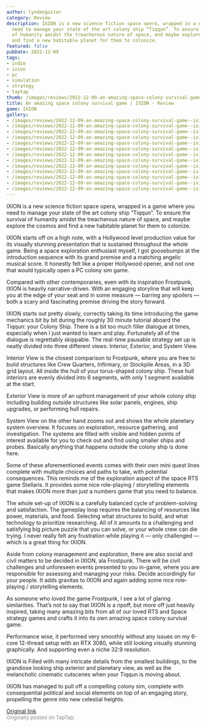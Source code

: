 ```yaml
---
author: lyndonguitar
category: Review
description: IXION is a new science fiction space opera, wrapped in a game where you
  need to manage your state of the art colony ship “Tiqqun”. To ensure the survival
  of humanity amidst the treacherous nature of space, and maybe explore the cosmos
  and find a new habitable planet for them to colonize.
featured: false
pubDate: 2022-12-09
tags:
- indie
- ixion
- pc
- simulation
- strategy
- taptap
thumb: /images/reviews/2022-12-09-an-amazing-space-colony-survival-game--ixion---review-0.avif
title: An amazing space colony survival game | IXION - Review
game: IXION
gallery:
- /images/reviews/2022-12-09-an-amazing-space-colony-survival-game--ixion---review-0.avif
- /images/reviews/2022-12-09-an-amazing-space-colony-survival-game--ixion---review-1.avif
- /images/reviews/2022-12-09-an-amazing-space-colony-survival-game--ixion---review-2.avif
- /images/reviews/2022-12-09-an-amazing-space-colony-survival-game--ixion---review-3.avif
- /images/reviews/2022-12-09-an-amazing-space-colony-survival-game--ixion---review-4.avif
- /images/reviews/2022-12-09-an-amazing-space-colony-survival-game--ixion---review-5.avif
- /images/reviews/2022-12-09-an-amazing-space-colony-survival-game--ixion---review-6.avif
- /images/reviews/2022-12-09-an-amazing-space-colony-survival-game--ixion---review-7.avif
- /images/reviews/2022-12-09-an-amazing-space-colony-survival-game--ixion---review-8.avif
- /images/reviews/2022-12-09-an-amazing-space-colony-survival-game--ixion---review-9.avif
- /images/reviews/2022-12-09-an-amazing-space-colony-survival-game--ixion---review-10.avif
- /images/reviews/2022-12-09-an-amazing-space-colony-survival-game--ixion---review-11.avif
- /images/reviews/2022-12-09-an-amazing-space-colony-survival-game--ixion---review-12.avif
---
```

IXION is a new science fiction space opera, wrapped in a game where you need to manage your state of the art colony ship “Tiqqun”. To ensure the survival of humanity amidst the treacherous nature of space, and maybe explore the cosmos and find a new habitable planet for them to colonize.

IXION starts off on a high note, with a Hollywood level production value for its visually stunning presentation that is sustained throughout the whole game. Being a space exploration enthusiast myself, I got goosebumps at the introduction sequence with its grand premise and a matching angelic musical score. It honestly felt like a proper Hollywood opener, and not one that would typically open a PC colony sim game.

Compared with other contemporaries, even with its inspiration Frostpunk, IXION is heavily narrative-driven. With an engaging storyline that will keep you at the edge of your seat and in some measure — barring any spoilers — both a scary and fascinating premise driving the story forward.

IXION starts out pretty slowly, correctly taking its time introducing the game mechanics bit by bit during the roughly 30 minute tutorial aboard the Tiqqun: your Colony Ship. There is a bit too much filler dialogue at times, especially when I just wanted to learn and play. Fortunately all of the dialogue is regrettably skippable. The real-time pausable strategy set up is neatly divided into three different views: Interior, Exterior, and System View.

Interior View is the closest comparison to Frostpunk, where you are free to build structures like Crew Quarters, Infirmary, or Stockpile Areas, in a 3D grid layout. All inside the hull of your torus-shaped colony ship. These hull interiors are evenly divided into 6 segments, with only 1 segment available at the start.

Exterior View is more of an upfront management of your whole colony ship including building outside structures like solar panels, engines, ship upgrades, or performing hull repairs.

System View on the other hand zooms out and shows the whole planetary system overview. It focuses on exploration, resource gathering, and investigation. The systems are filled with visible and hidden points of interest available for you to check out and find using smaller ships and probes. Basically anything that happens outside the colony ship is done here.

Some of these aforementioned events comes with their own mini quest lines complete with multiple choices and paths to take, with potential consequences. This reminds me of the exploration aspect of the space RTS game Stellaris. It provides some nice role-playing / storytelling elements that makes IXION more than just a numbers game that you need to balance.

The whole set-up of IXION is a carefully balanced cycle of problem-solving and satisfaction. The gameplay loop requires the balancing of resources like power, materials, and food. Selecting what structures to build, and what technology to prioritize researching. All of it amounts to a challenging and satisfying big picture puzzle that you can solve, or your whole crew can die trying. I never really felt any frustration while playing it — only challenged — which is a great thing for IXION.

Aside from colony management and exploration, there are also social and civil matters to be decided in IXION, ala Frostpunk. There will be civil challenges and unforeseen events presented to you in-game, where you are responsible for assessing and managing your risks. Decide accordingly for your people. It adds gravitas to IXION and again adding some nice role-playing / storytelling elements.

As someone who loved the game Frostpunk, I see a lot of glaring similarities. That’s not to say that IXION is a ripoff, but more off just heavily inspired, taking many amazing bits from all of our loved RTS and Space strategy games and crafts it into its own amazing space colony survival game.

Performance wise, it performed very smoothly without any issues on my 6-core 12-thread setup with an RTX 3080, while still looking visually stunning graphically. And supporting even a niche 32:9 resolution.

IXION is Filled with many intricate details from the smallest buildings, to the grandiose looking ship exterior and planetary view, as well as the melancholic cinematic cutscenes when your Tiqqun is moving about.

IXION has managed to pull off a compelling colony sim, complete with consequential political and social elements on top of an engaging story, propelling the genre into new celestial heights.

[Original link](https://www.taptap.io/post/3641421)<br><span style="font-size: 0.95em; color: #888;">Originally posted on TapTap.</span>